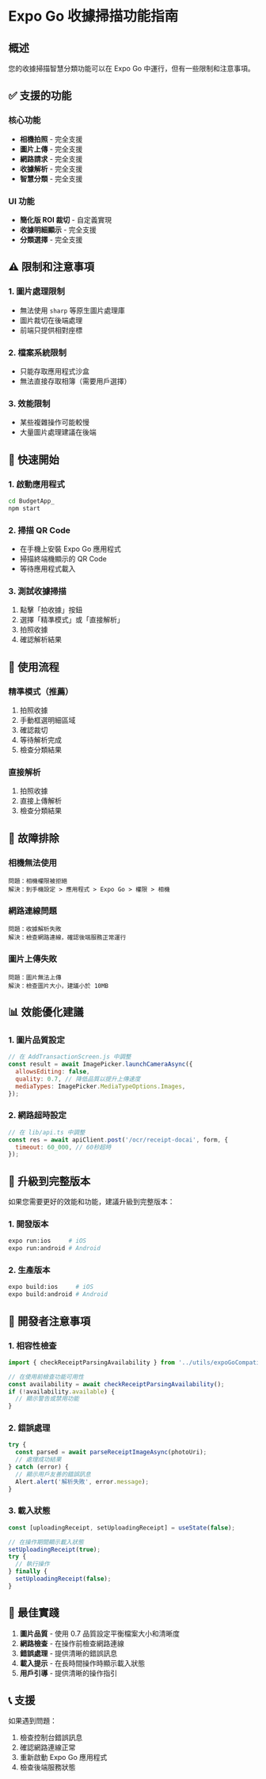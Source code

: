 # Expo Go 收據掃描功能指南

## 概述

您的收據掃描智慧分類功能可以在 Expo Go 中運行，但有一些限制和注意事項。

## ✅ 支援的功能

### 核心功能
- **相機拍照** - 完全支援
- **圖片上傳** - 完全支援
- **網路請求** - 完全支援
- **收據解析** - 完全支援
- **智慧分類** - 完全支援

### UI 功能
- **簡化版 ROI 裁切** - 自定義實現
- **收據明細顯示** - 完全支援
- **分類選擇** - 完全支援

## ⚠️ 限制和注意事項

### 1. 圖片處理限制
- 無法使用 `sharp` 等原生圖片處理庫
- 圖片裁切在後端處理
- 前端只提供相對座標

### 2. 檔案系統限制
- 只能存取應用程式沙盒
- 無法直接存取相簿（需要用戶選擇）

### 3. 效能限制
- 某些複雜操作可能較慢
- 大量圖片處理建議在後端

## 🚀 快速開始

### 1. 啟動應用程式
```bash
cd BudgetApp_
npm start
```

### 2. 掃描 QR Code
- 在手機上安裝 Expo Go 應用程式
- 掃描終端機顯示的 QR Code
- 等待應用程式載入

### 3. 測試收據掃描
1. 點擊「拍收據」按鈕
2. 選擇「精準模式」或「直接解析」
3. 拍照收據
4. 確認解析結果

## 📱 使用流程

### 精準模式（推薦）
1. 拍照收據
2. 手動框選明細區域
3. 確認裁切
4. 等待解析完成
5. 檢查分類結果

### 直接解析
1. 拍照收據
2. 直接上傳解析
3. 檢查分類結果

## 🔧 故障排除

### 相機無法使用
```
問題：相機權限被拒絕
解決：到手機設定 > 應用程式 > Expo Go > 權限 > 相機
```

### 網路連線問題
```
問題：收據解析失敗
解決：檢查網路連線，確認後端服務正常運行
```

### 圖片上傳失敗
```
問題：圖片無法上傳
解決：檢查圖片大小，建議小於 10MB
```

## 📊 效能優化建議

### 1. 圖片品質設定
```javascript
// 在 AddTransactionScreen.js 中調整
const result = await ImagePicker.launchCameraAsync({
  allowsEditing: false,
  quality: 0.7, // 降低品質以提升上傳速度
  mediaTypes: ImagePicker.MediaTypeOptions.Images,
});
```

### 2. 網路超時設定
```javascript
// 在 lib/api.ts 中調整
const res = await apiClient.post('/ocr/receipt-docai', form, { 
  timeout: 60_000, // 60秒超時
});
```

## 🔄 升級到完整版本

如果您需要更好的效能和功能，建議升級到完整版本：

### 1. 開發版本
```bash
expo run:ios     # iOS
expo run:android # Android
```

### 2. 生產版本
```bash
expo build:ios     # iOS
expo build:android # Android
```

## 📝 開發者注意事項

### 1. 相容性檢查
```javascript
import { checkReceiptParsingAvailability } from '../utils/expoGoCompatibility';

// 在使用前檢查功能可用性
const availability = await checkReceiptParsingAvailability();
if (!availability.available) {
  // 顯示警告或禁用功能
}
```

### 2. 錯誤處理
```javascript
try {
  const parsed = await parseReceiptImageAsync(photoUri);
  // 處理成功結果
} catch (error) {
  // 顯示用戶友善的錯誤訊息
  Alert.alert('解析失敗', error.message);
}
```

### 3. 載入狀態
```javascript
const [uploadingReceipt, setUploadingReceipt] = useState(false);

// 在操作期間顯示載入狀態
setUploadingReceipt(true);
try {
  // 執行操作
} finally {
  setUploadingReceipt(false);
}
```

## 🎯 最佳實踐

1. **圖片品質** - 使用 0.7 品質設定平衡檔案大小和清晰度
2. **網路檢查** - 在操作前檢查網路連線
3. **錯誤處理** - 提供清晰的錯誤訊息
4. **載入提示** - 在長時間操作時顯示載入狀態
5. **用戶引導** - 提供清晰的操作指引

## 📞 支援

如果遇到問題：
1. 檢查控制台錯誤訊息
2. 確認網路連線正常
3. 重新啟動 Expo Go 應用程式
4. 檢查後端服務狀態
